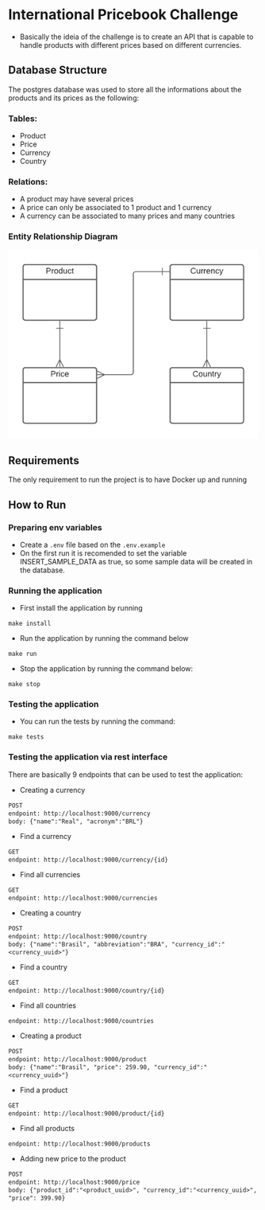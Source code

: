 # International Pricebook Challenge

- Basically the ideia of the challenge is to create an API that is capable to handle products with different prices based on different currencies.

## Database Structure

The postgres database was used to store all the informations about the products and its prices as the following:

### Tables:
- Product
- Price
- Currency
- Country

### Relations:
- A product may have several prices
- A price can only be associated to 1 product and 1 currency
- A currency can be associated to many prices and many countries

### Entity Relationship Diagram

![Database Relations](./docs/images/DBDiagram.png)

## Requirements

The only requirement to run the project is to have Docker up and running

## How to Run

### Preparing env variables
- Create a `.env` file based on the `.env.example`
- On the first run it is recomended to set the variable INSERT_SAMPLE_DATA as true, so some sample data will be created in the database.

### Running the application
- First install the application by running

```
make install
```

- Run the application by running the command below

```
make run
```
- Stop the application by running the command below:
```
make stop
```
### Testing the application

- You can run the tests by running the command:
```
make tests
```

### Testing the application via rest interface

There are basically 9 endpoints that can be used to test the application:

- Creating a currency
```
POST
endpoint: http://localhost:9000/currency
body: {"name":"Real", "acronym":"BRL"}
```

- Find a currency
```
GET
endpoint: http://localhost:9000/currency/{id}
```

- Find all currencies
```
GET
endpoint: http://localhost:9000/currencies
```

- Creating a country
```
POST
endpoint: http://localhost:9000/country
body: {"name":"Brasil", "abbreviation":"BRA", "currency_id":"<currency_uuid>"}
```

- Find a country
```
GET
endpoint: http://localhost:9000/country/{id}
```

- Find all countries
```
endpoint: http://localhost:9000/countries
```

- Creating a product
```
POST
endpoint: http://localhost:9000/product
body: {"name":"Brasil", "price": 259.90, "currency_id":"<currency_uuid>"}
```

- Find a product
```
GET
endpoint: http://localhost:9000/product/{id}
```

- Find all products
```
endpoint: http://localhost:9000/products
```

- Adding new price to the product
```
POST
endpoint: http://localhost:9000/price
body: {"product_id":"<product_uuid>", "currency_id":"<currency_uuid>", "price": 399.90}
```
